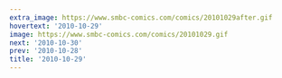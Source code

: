```yaml
---
extra_image: https://www.smbc-comics.com/comics/20101029after.gif
hovertext: '2010-10-29'
image: https://www.smbc-comics.com/comics/20101029.gif
next: '2010-10-30'
prev: '2010-10-28'
title: '2010-10-29'
---
```

